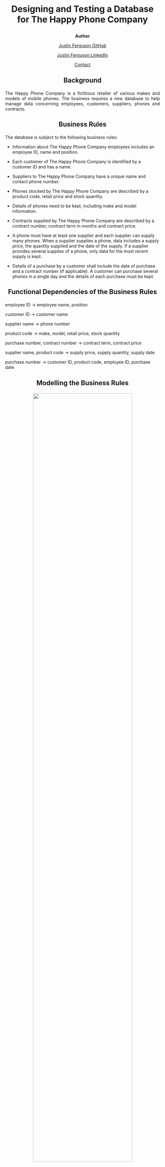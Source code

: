 <h1><p align="center">Designing and Testing a Database for The Happy Phone Company</p></h1>

<p align="center"><b>Author</b></p>
<a href="https://github.com/j-b-ferguson"><p align="center">Justin Ferguson GitHub</p></a>
<a href="https://www.linkedin.com/in/jf2749/"><p align="center">Justin Ferguson LinkedIn</p></a>
<a href="mailto:justin.benjamin.ferguson@gmail.com?subject=GitHub%20Enquiry"><p align="center">Contact</p></a>

<h2><p align="center">Background</p></h2>

<p align="justify">
The Happy Phone Company is a fictitious retailer of various makes and models of mobile phones. The business requires a new database to help manage data concerning employees, customers, suppliers, phones and contracts.
</p>

<h2><p align="center">Business Rules</p></h2>

The database is subject to the following business rules:

* Information about The Happy Phone Company employees includes an employee ID, name and position.

* Each customer of The Happy Phone Company is identified by a customer ID and has a name.

* Suppliers to The Happy Phone Company have a unique name and contact phone number.

* Phones stocked by The Happy Phone Company are described by a product code, retail price and stock quantity.

* Details of phones need to be kept, including make and model information.

* Contracts supplied by The Happy Phone Company are described by a contract number, contract term in months and contract price.

* A phone must have at least one supplier and each supplier can supply many phones. When a supplier supplies a phone, data includes a supply price, the quantity supplied and the date of the supply. If a supplier provides several supplies of a phone, only data for the most recent supply is kept.

* Details of a purchase by a customer shall include the date of purchase and a contract number (if applicable). A customer can purchase several phones in a single day and the details of each purchase must be kept.

<h2><p align="center">Functional Dependencies of the Business Rules</p></h2>

employee ID &#8594; employee name, position

customer ID &#8594; customer name

supplier name &#8594; phone number

product code &#8594; make, model, retail price, stock quantity

purchase number, contract number &#8594; contract term, contract price

supplier name, product code &#8594; supply price, supply quantity, supply date

purchase number &#8594; customer ID, product code, employee ID, purchase date

<h2><p align="center">Modelling the Business Rules</p></h2>

<p align="center"><img src="https://github.com/j-b-ferguson/business-database-design-and-test/blob/main/ER%20Model/ER%20Model%20-%20The%20Happy%20Phone%20Company.png" width=80% height=80%></p>

<h2><p align="center">ER Model to Relational Database Schema Mapping</p></h2>

Supplier(<ins>supplierName</ins>, contactPhone)

Supply(<ins>supplierName*, productCode*</ins>, supplyPrice, supplyQuantity, supplyDate)

Phones(<ins>productCode</ins>, make, model, stockQuantity, retailPrice)

Customer(<ins>custID</ins>, custName)

Purchase(<ins>purchaseNo</ins>, purchaseDate, custID*, productCode*, empID*)

Contract(<ins>contractNo, purchaseNo*</ins>, contractTerm, contractPrice)

Employee(<ins>empID</ins>, empName, position)

<h2><p align="center">Testing the Relational Database in Oracle with SQL Queries</p></h2>

```sql
-- Which employee had the most overall sales?
SQL> SELECT
  2      e.empid,
  3      empname,
  4      COUNT(e.empid) AS "SALES COUNT"
  5  FROM
  6           employee e
  7      JOIN purchase p ON e.empid = p.empid
  8  GROUP BY
  9      e.empid,
 10      empname
 11  HAVING
 12      COUNT(e.empid) >= ALL (
 13          SELECT
 14              COUNT(e.empid)
 15          FROM
 16                   employee e
 17              JOIN purchase p ON e.empid = p.empid
 18          GROUP BY
 19              e.empid
 20      );

EMPID EMPNAME          SALES COUNT
----- ---------------- -----------
6     Kleon Dewey              107                                              
```

```sql
-- Which customer purchased the most products in November 2020?
SQL> SELECT
  2      c.custid,
  3      c.custname,
  4      COUNT(c.custid) AS "PURCHASES"
  5  FROM
  6           customer c
  7      JOIN purchase p ON c.custid = p.custid
  8  WHERE
  9      p.purchasedate BETWEEN '01/NOV/20' AND '30/NOV/20'
 10  GROUP BY
 11      c.custid,
 12      c.custname
 13  HAVING
 14      COUNT(c.custid) >= ALL (
 15          SELECT
 16              COUNT(c.custid)
 17          FROM
 18                   customer c
 19              JOIN purchase p ON c.custid = p.custid
 20          WHERE
 21              p.purchasedate BETWEEN '01/NOV/20' AND '30/NOV/20'
 22          GROUP BY
 23              c.custid
 24      );

CUSTID CUSTNAME                   PURCHASES
------ ------------------------- ----------
696    Fanya Attard                       2
```

```sql
-- How many sales were made on 07/DEC/20?
SQL> SELECT
  2      SUM(COUNT(purchaseno)) AS "TOTAL SALES"
  3  FROM
  4      purchase
  5  WHERE
  6      purchasedate = '07/DEC/20'
  7  GROUP BY
  8      purchaseno;

TOTAL SALES
-----------
          3
```

```sql
-- How many phone contracts were sold as purchases on 07/DEC/20?
SQL> SELECT
  2      SUM(COUNT(contractno)) AS "CONTRACTS SOLD"
  3  FROM
  4      contract  c,
  5      purchase  p
  6  WHERE
  7          c.purchaseno = p.purchaseno
  8      AND p.purchasedate = '07/DEC/20'
  9  GROUP BY
 10      contractno;

CONTRACTS SOLD
--------------
             1
```

```sql
-- What is the most popular selling make and model of phone?
SQL> SELECT
  2      make,
  3      model,
  4      COUNT(model) AS "SOLD"
  5  FROM
  6           phones ph
  7      JOIN purchase pu ON pu.productcode = ph.productcode
  8  GROUP BY
  9      make,
 10      model
 11  HAVING
 12      COUNT(model) >= ALL (
 13          SELECT
 14              COUNT(model)
 15          FROM
 16                   phones ph
 17              JOIN purchase pu ON pu.productcode = ph.productcode
 18          GROUP BY
 19              make,
 20              model
 21      );

MAKE              MODEL               SOLD
----------------- ------------- ----------
Apple             irj-11736694U         25
```

```sql
-- What is the cost difference between retailPrice and average contractPrice for the Apple model irj-11736694U?
SQL> SELECT DISTINCT
  2      make,
  3      model,
  4      contractterm,
  5      retailprice,
  6      round(AVG(contractprice))                      AS "AVERAGE CONTRACTPRICE",
  7      round(AVG(contractprice)) - retailprice        AS "COST DIFFERENCE"
  8  FROM
  9      phones    ph,
 10      purchase  pu,
 11      contract  co
 12  WHERE
 13          pu.productcode = ph.productcode
 14      AND pu.purchaseno = co.purchaseno
 15      AND model = 'irj-11736694U'
 16  GROUP BY
 17      make,
 18      model,
 19      contractterm,
 20      retailprice
 21  ORDER BY
 22      contractterm;

MAKE              MODEL         CONTRACTTERM RETAILPRICE AVERAGE CONTRACTPRICE COST DIFFERENCE
----------------- ------------- ------------ ----------- --------------------- ---------------
Apple             irj-11736694U           12        1131                  1196              65
Apple             irj-11736694U           24        1131                  1752             621
Apple             irj-11736694U           36        1131                  2079             948
```

```sql
-- What is the cost difference between supplyPrice and retailPrice for the Apple model irj-11736694U?
SQL> SELECT
  2      make,
  3      model,
  4      retailprice,
  5      supplyprice,
  6      ( retailprice - supplyprice ) AS "COST DIFFERENCE"
  7  FROM
  8           phones p
  9      JOIN supply s ON p.productcode = s.productcode
 10  WHERE
 11      model = 'irj-11736694U';

MAKE              MODEL         RETAILPRICE SUPPLYPRICE COST DIFFERENCE
----------------- ------------- ----------- ----------- ---------------
Apple             irj-11736694U        1131         314             817
```

```sql
-- Which supplier last supplied an Apple model phone?
SQL> SELECT
  2      suppliername,
  3      make,
  4      MAX(supplydate) AS "SUPPLYDATE"
  5  FROM
  6      supply  s,
  7      phones  p
  8  WHERE
  9          s.productcode = p.productcode
 10      AND make = 'Apple'
 11  GROUP BY
 12      suppliername,
 13      make
 14  HAVING
 15      MAX(supplydate) >= ALL (
 16          SELECT
 17              MAX(supplydate)
 18          FROM
 19              supply  s,
 20              phones  p
 21          WHERE
 22                  s.productcode = p.productcode
 23              AND make = 'Apple'
 24      );

SUPPLIERNAME                   MAKE  SUPPLYDATE
------------------------------ ----- ----------
Larson Inc                     Apple  13-DEC-20
```

```sql
-- How many products were received on 01/DEC/20?
SQL> SELECT
  2      supplydate,
  3      SUM(supplyquantity) AS "PRODUCTS RECEIVED"
  4  FROM
  5      supply
  6  WHERE
  7      supplydate = '15/SEP/20'
  8  GROUP BY
  9      supplydate;

SUPPLYDATE PRODUCTS RECEIVED
---------- -----------------
15-SEP-20                 21
```
